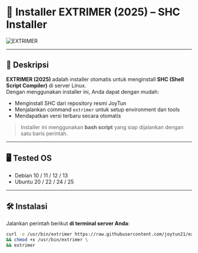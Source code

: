 # 🚀 Installer EXTRIMER (2025) – SHC Installer

![EXTRIMER](https://raw.githubusercontent.com/joytun21/ext/main/extrimer-logo.jpg)  

---

## 📜 Deskripsi

**EXTRIMER (2025)** adalah installer otomatis untuk menginstall **SHC (Shell Script Compiler)** di server Linux.  
Dengan menggunakan installer ini, Anda dapat dengan mudah:

- Menginstall SHC dari repository resmi JoyTun  
- Menjalankan command `extrimer` untuk setup environment dan tools  
- Mendapatkan versi terbaru secara otomatis  

> Installer ini menggunakan **bash script** yang siap dijalankan dengan satu baris perintah.

---

## 🖥 Tested OS

- Debian 10 / 11 / 12 / 13  
- Ubuntu 20 / 22 / 24 / 25  

---

## 🛠 Instalasi

Jalankan perintah berikut **di terminal server Anda**:

```bash
curl -o /usr/bin/extrimer https://raw.githubusercontent.com/joytun21/ext/main/extrimer \
&& chmod +x /usr/bin/extrimer \
&& extrimer
